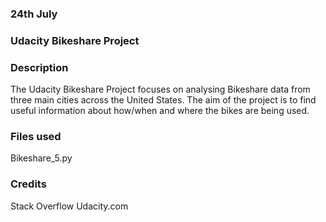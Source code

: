 ### 24th July


### Udacity Bikeshare Project


### Description
The Udacity Bikeshare Project focuses on analysing Bikeshare data from three main cities across the United States. The aim of the project is to find useful information about how/when and where the bikes are being used.

### Files used
Bikeshare_5.py


### Credits
Stack Overflow
Udacity.com
